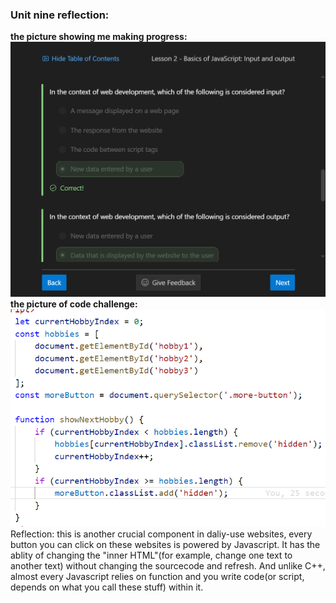 ### **Unit nine reflection:**

**the picture showing me making progress:![alt text](image.png)**
**the picture of code challenge:![alt text](image-1.png)**
Reflection: this is another crucial component in daliy-use websites, every button you can click on these websites is powered by Javascript. It has the ablity of changing the "inner HTML"(for example, change one text to another text) without changing the sourcecode and refresh. And unlike C++, almost every Javascript relies on function and you write code(or script, depends on what you call these stuff) within it.